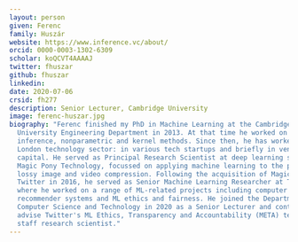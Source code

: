 ```yaml
---
layout: person
given: Ferenc
family: Huszár
website: https://www.inference.vc/about/
orcid: 0000-0003-1302-6309
scholar: koQCVT4AAAAJ
twitter: fhuszar
github: fhuszar
linkedin: 
date: 2020-07-06
crsid: fh277
description: Senior Lecturer, Cambridge University
image: ferenc-huszar.jpg
biography: "Ferenc finished my PhD in Machine Learning at the Cambridge
  University Engineering Department in 2013. At that time he worked on Bayesian
  inference, nonparametric and kernel methods. Since then, he has worked in the
  London technology sector: in various tech startups and briefly in venture
  capital. He served as Principal Research Scientist at deep learning startup
  Magic Pony Technology, focussed on applying machine learning to the problem of
  lossy image and video compression. Following the acquisition of Magic Pony by
  Twitter in 2016, he served as Senior Machine Learning Researcher at Twitter
  where he worked on a range of ML-related projects including computer vision,
  recommender systems and ML ethics and fairness. He joined the Department of
  Computer Science and Technology in 2020 as a Senior Lecturer and continues to
  advise Twitter's ML Ethics, Transparency and Accountability (META) team as a
  staff research scientist."
---
```


